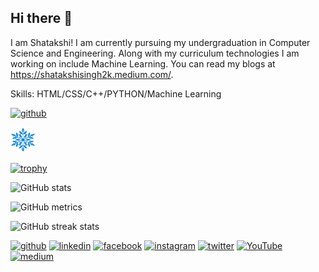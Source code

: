 ## Hi there 👋

I am Shatakshi! I am currently pursuing my undergraduation in Computer Science and Engineering. Along with my curriculum technologies I am working on include Machine Learning. You can read my blogs at https://shatakshisingh2k.medium.com/. 

Skills: HTML/CSS/C++/PYTHON/Machine Learning


[<img src='https://cdn.jsdelivr.net/npm/simple-icons@3.0.1/icons/github.svg' alt='github' height='40'>](https://github.com/shatakshisingh24)  

<a href='https://archiveprogram.github.com/'><img src='https://raw.githubusercontent.com/acervenky/animated-github-badges/master/assets/acbadge.gif' width='40' height='40'></a> 

[![trophy](https://github-profile-trophy.vercel.app/?username=shatakshisingh24)](https://github.com/ryo-ma/github-profile-trophy)

 ![GitHub stats](https://github-readme-stats.vercel.app/api?username=shatakshisingh24&show_icons=true&count_private=true) 

![GitHub metrics](https://metrics.lecoq.io/shatakshisingh24)  

![GitHub streak stats](https://github-readme-streak-stats.herokuapp.com/?user=shatakshisingh24)  



[<img src='https://cdn.jsdelivr.net/npm/simple-icons@3.0.1/icons/github.svg' alt='github' height='40'>](https://github.com/shatakshisingh24)  [<img src='https://cdn.jsdelivr.net/npm/simple-icons@3.0.1/icons/linkedin.svg' alt='linkedin' height='40'>](https://www.linkedin.com/in/shatakshi-singh-151127169/)  [<img src='https://cdn.jsdelivr.net/npm/simple-icons@3.0.1/icons/facebook.svg' alt='facebook' height='40'>](https://www.facebook.com/shatakshi.singh.5245)  [<img src='https://cdn.jsdelivr.net/npm/simple-icons@3.0.1/icons/instagram.svg' alt='instagram' height='40'>](https://www.instagram.com/shatakshisingh2k/)  [<img src='https://cdn.jsdelivr.net/npm/simple-icons@3.0.1/icons/twitter.svg' alt='twitter' height='40'>](https://twitter.com/Shataks25074036)  [<img src='https://cdn.jsdelivr.net/npm/simple-icons@3.0.1/icons/youtube.svg' alt='YouTube' height='40'>](https://www.youtube.com/channel/UCV9wtiqGArBFTNJQj3b8nzg)  [<img src='https://cdn.jsdelivr.net/npm/simple-icons@3.0.1/icons/medium.svg' alt='medium' height='40'>](https://shatakshisingh2k.medium.com/)  








<!--
**shatakshisingh24/shatakshisingh24** is a ✨ _special_ ✨ repository because its `README.md` (this file) appears on your GitHub profile.

Here are some ideas to get you started:

- 🔭 I’m currently working on ...
- 🌱 I’m currently learning ...
- 👯 I’m looking to collaborate on ...
- 🤔 I’m looking for help with ...
- 💬 Ask me about ...
- 📫 How to reach me: ...
- 😄 Pronouns: ...
- ⚡ Fun fact: ...
#######[![Shatakshi's github stats](https://github-readme-stats.vercel.app/api?username=shatakshisingh24&show_icons=true&theme=dark)](https://github.com/shatakshisingh24/github-readme-stats)
-->



